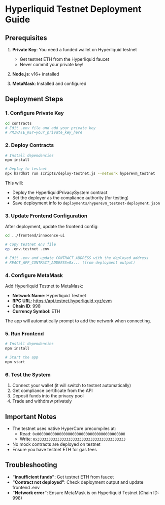# Hyperliquid Testnet Deployment Guide

## Prerequisites

1. **Private Key**: You need a funded wallet on Hyperliquid testnet
   - Get testnet ETH from the Hyperliquid faucet
   - Never commit your private key!

2. **Node.js**: v16+ installed

3. **MetaMask**: Installed and configured

## Deployment Steps

### 1. Configure Private Key

```bash
cd contracts
# Edit .env file and add your private key
# PRIVATE_KEY=your_private_key_here
```

### 2. Deploy Contracts

```bash
# Install dependencies
npm install

# Deploy to testnet
npx hardhat run scripts/deploy-testnet.js --network hyperevm_testnet
```

This will:
- Deploy the HyperliquidPrivacySystem contract
- Set the deployer as the compliance authority (for testing)
- Save deployment info to `deployments/hyperevm_testnet-deployment.json`

### 3. Update Frontend Configuration

After deployment, update the frontend config:

```bash
cd ../frontend/innocence-ui

# Copy testnet env file
cp .env.testnet .env

# Edit .env and update CONTRACT_ADDRESS with the deployed address
# REACT_APP_CONTRACT_ADDRESS=0x... (from deployment output)
```

### 4. Configure MetaMask

Add Hyperliquid Testnet to MetaMask:
- **Network Name**: Hyperliquid Testnet
- **RPC URL**: https://api.testnet.hyperliquid.xyz/evm
- **Chain ID**: 998
- **Currency Symbol**: ETH

The app will automatically prompt to add the network when connecting.

### 5. Run Frontend

```bash
# Install dependencies
npm install

# Start the app
npm start
```

### 6. Test the System

1. Connect your wallet (it will switch to testnet automatically)
2. Get compliance certificate from the API
3. Deposit funds into the privacy pool
4. Trade and withdraw privately

## Important Notes

- The testnet uses native HyperCore precompiles at:
  - Read: `0x0000000000000000000000000000000000000800`
  - Write: `0x3333333333333333333333333333333333333333`
- No mock contracts are deployed on testnet
- Ensure you have testnet ETH for gas fees

## Troubleshooting

- **"insufficient funds"**: Get testnet ETH from faucet
- **"Contract not deployed"**: Check deployment output and update frontend .env
- **"Network error"**: Ensure MetaMask is on Hyperliquid Testnet (Chain ID: 998)